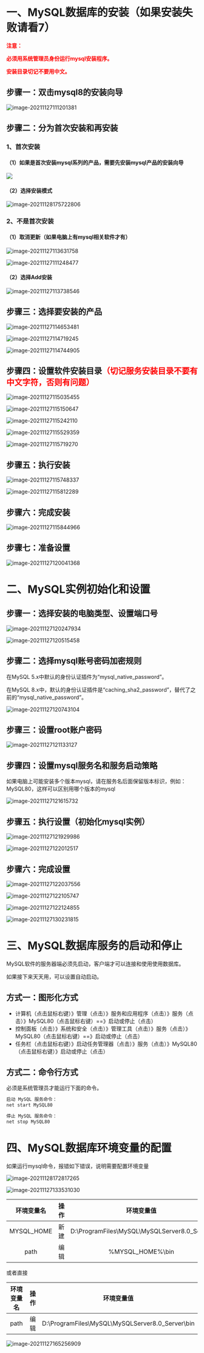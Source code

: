 

# 一、MySQL数据库的安装（如果安装失败请看7）

<font color='red'>**注意：**</font>

<font color='red'>**必须用系统管理员身份运行mysql安装程序。**</font>

<font color='red'>**安装目录切记不要用中文。**</font>



## 步骤一：双击mysql8的安装向导

![image-20211127111201381](MySQL8.0_安装和使用文档.assets/image-20211127111201381.png)

## 步骤二：分为首次安装和再安装

### 1、首次安装

#### （1）如果是首次安装mysql系列的产品，需要先安装mysql产品的安装向导

![](MySQL8.0_安装和使用文档.assets/微信图片_20211127130718.jpg)

#### （2）选择安装模式

![image-20211128175722806](MySQL8.0_安装和使用文档.assets/image-20211128175722806.png)



### 2、不是首次安装

#### （1）取消更新（如果电脑上有mysql相关软件才有）

![image-20211127113631758](MySQL8.0_安装和使用文档.assets/image-20211127113631758.png)



![image-20211127111248477](MySQL8.0_安装和使用文档.assets/image-20211127111248477.png)

#### （2）选择Add安装

![image-20211127113738546](MySQL8.0_安装和使用文档.assets/image-20211127113738546.png)

## 步骤三：选择要安装的产品

![image-20211127114653481](MySQL8.0_安装和使用文档.assets/image-20211127114653481.png)

![image-20211127114719245](MySQL8.0_安装和使用文档.assets/image-20211127114719245.png)

![image-20211127114744905](MySQL8.0_安装和使用文档.assets/image-20211127114744905.png)

## 步骤四：设置软件安装目录<font color='red'>（切记服务安装目录不要有中文字符，否则有问题）</font>

![image-20211127115035455](MySQL8.0_安装和使用文档.assets/image-20211127115035455.png)

![image-20211127115150647](MySQL8.0_安装和使用文档.assets/image-20211127115150647.png)

![image-20211127115242110](MySQL8.0_安装和使用文档.assets/image-20211127115242110.png)

![image-20211127115529359](MySQL8.0_安装和使用文档.assets/image-20211127115529359.png)

![image-20211127115719270](MySQL8.0_安装和使用文档.assets/image-20211127115719270.png)

## 步骤五：执行安装

![image-20211127115748337](MySQL8.0_安装和使用文档.assets/image-20211127115748337.png)

![image-20211127115812289](MySQL8.0_安装和使用文档.assets/image-20211127115812289.png)

## 步骤六：完成安装

![image-20211127115844966](MySQL8.0_安装和使用文档.assets/image-20211127115844966.png)

## 步骤七：准备设置

![image-20211127120041368](MySQL8.0_安装和使用文档.assets/image-20211127120041368.png)

# 二、MySQL实例初始化和设置

## 步骤一：选择安装的电脑类型、设置端口号

![image-20211127120247934](MySQL8.0_安装和使用文档.assets/image-20211127120247934.png)

![image-20211127120515458](MySQL8.0_安装和使用文档.assets/image-20211127120515458.png)

## 步骤二：选择mysql账号密码加密规则

在MySQL 5.x中默认的身份认证插件为“mysql_native_password”。

在MySQL 8.x中，默认的身份认证插件是“caching_sha2_password”，替代了之前的“mysql_native_password”。

![image-20211127120743104](MySQL8.0_安装和使用文档.assets/image-20211127120743104.png)

## 步骤三：设置root账户密码

![image-20211127121133127](MySQL8.0_安装和使用文档.assets/image-20211127121133127.png)

## 步骤四：设置mysql服务名和服务启动策略

如果电脑上可能安装多个版本mysql，请在服务名后面保留版本标识，例如：MySQL80，这样可以区别用哪个版本的mysql

![image-20211127121615732](MySQL8.0_安装和使用文档.assets/image-20211127121615732.png)

## 步骤五：执行设置（初始化mysql实例）

![image-20211127121929986](MySQL8.0_安装和使用文档.assets/image-20211127121929986.png)

![image-20211127122012517](MySQL8.0_安装和使用文档.assets/image-20211127122012517.png)

## 步骤六：完成设置

![image-20211127122037556](MySQL8.0_安装和使用文档.assets/image-20211127122037556.png)

![image-20211127122105747](MySQL8.0_安装和使用文档.assets/image-20211127122105747.png)

![image-20211127122124855](MySQL8.0_安装和使用文档.assets/image-20211127122124855.png)

![image-20211127130231815](MySQL8.0_安装和使用文档.assets/image-20211127130231815.png)

# 三、MySQL数据库服务的启动和停止

MySQL软件的服务器端必须先启动，客户端才可以连接和使用使用数据库。

如果接下来天天用，可以设置自动启动。

## 方式一：图形化方式

* 计算机（点击鼠标右键）》管理（点击）》服务和应用程序（点击）》服务（点击）》MySQL80（点击鼠标右键）==》启动或停止（点击）
* 控制面板（点击）》系统和安全（点击）》管理工具（点击）》服务（点击）》MySQL80（点击鼠标右键）==》启动或停止（点击）
* 任务栏（点击鼠标右键）》启动任务管理器（点击）》服务（点击）》MySQL80（点击鼠标右键）》启动或停止（点击）

## 方式二：命令行方式

必须是系统管理员才能运行下面的命令。

```cmd
启动 MySQL 服务命令：
net start MySQL80

停止 MySQL 服务命令：
net stop MySQL80
```

# 四、MySQL数据库环境变量的配置

如果运行mysql命令，报错如下错误，说明需要配置环境变量

![image-20211128172817265](MySQL8.0_安装和使用文档.assets/image-20211128172817265.png)

![image-20211127133531030](MySQL8.0_安装和使用文档.assets/image-20211127133531030.png)



| 环境变量名 | 操作 |                 环境变量值                  |
| :--------: | :--: | :-----------------------------------------: |
| MYSQL_HOME | 新建 | D:\ProgramFiles\MySQL\MySQLServer8.0_Server |
|    path    | 编辑 |              %MYSQL_HOME%\bin               |

或者直接

| 环境变量名 | 操作 |                   环境变量值                    |
| :--------: | :--: | :---------------------------------------------: |
|    path    | 编辑 | D:\ProgramFiles\MySQL\MySQLServer8.0_Server\bin |

![image-20211127165256909](MySQL8.0_安装和使用文档.assets/image-20211127165256909.png)
